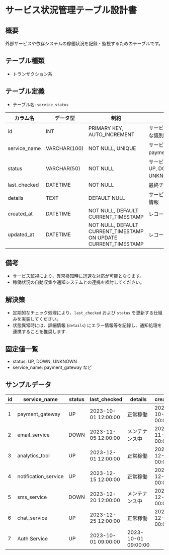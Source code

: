 # サービス状況管理テーブル設計書

## 概要
外部サービスや依存システムの稼働状況を記録・監視するためのテーブルです。

## テーブル種類
- トランザクション系

## テーブル定義
- テーブル名: `service_status`

| カラム名      | データ型      | 制約                                      | 説明                                      |
|---------------|---------------|-------------------------------------------|-------------------------------------------|
| id            | INT           | PRIMARY KEY, AUTO_INCREMENT               | サービス状況の一意な識別子                     |
| service_name  | VARCHAR(100)  | NOT NULL, UNIQUE                          | サービス名（例: payment_gateway）          |
| status        | VARCHAR(50)   | NOT NULL                                  | サービスの状態（例: UP, DOWN, UNKNOWN）    |
| last_checked  | DATETIME      | NOT NULL                                  | 最終チェック日時                           |
| details       | TEXT          | DEFAULT NULL                              | サービス状態の詳細情報                        |
| created_at    | DATETIME      | NOT NULL, DEFAULT CURRENT_TIMESTAMP       | レコード作成日時                           |
| updated_at    | DATETIME      | NOT NULL, DEFAULT CURRENT_TIMESTAMP ON UPDATE CURRENT_TIMESTAMP | レコード更新日時                  |

## 備考
- サービス監視により、異常検知時に迅速な対応が可能となります。
- 稼働状況の自動収集や通知システムとの連携を検討してください。

## 解決策
- 定期的なチェック処理により、`last_checked` および `status` を更新する仕組みを実装してください。
- 状態異常時には、詳細情報 (`details`) にエラー情報等を記録し、通知処理を連携することを推奨します.

## 固定値一覧
- status: UP, DOWN, UNKNOWN
- service_name: payment_gateway など

## サンプルデータ

| id | service_name     | status  | last_checked         | details      | created_at           | updated_at           |
|----|------------------|---------|----------------------|--------------|----------------------|----------------------|
| 1  | payment_gateway  | UP      | 2023-10-01 12:00:00  | 正常稼働     | 2023-10-01 00:00:00  | 2023-10-01 00:00:00  |
| 2  | email_service    | DOWN    | 2023-11-05 12:00:00  | メンテナンス中 | 2023-11-05 00:00:00  | 2023-11-05 00:00:00  |
| 3  | analytics_tool   | UP      | 2023-12-01 12:00:00  | 正常稼働     | 2023-12-01 00:00:00  | 2023-12-01 00:00:00  |
| 4  | notification_service | UP  | 2023-12-15 12:00:00  | 正常稼働     | 2023-12-15 00:00:00  | 2023-12-15 00:00:00  |
| 5  | sms_service      | DOWN    | 2023-12-20 12:00:00  | メンテナンス中 | 2023-12-20 00:00:00  | 2023-12-20 00:00:00  |
| 6  | chat_service     | UP      | 2023-12-25 12:00:00  | 正常稼働     | 2023-12-25 00:00:00  | 2023-12-25 00:00:00  |
| 7  | Auth Service     | UP      | 2023-10-01 09:00:00  | 2023-10-01 09:00:00  |
